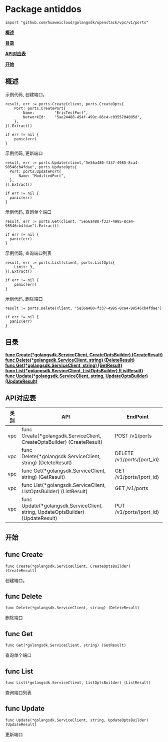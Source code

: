 # Package antiddos
    import "github.com/huaweicloud/golangsdk/openstack/vpc/v1/ports"
**[概述](#概述)**  

**[目录](#目录)**  

**[API对应表](#API对应表)**  

**[开始](#开始)**  

## 概述


示例代码, 创建端口。

    
    result, err := ports.Create(client, ports.CreateOpts{
        Port: ports.CreatePort{
            Name:         "EricTestPort",
            NetworkId:    "5ae24488-454f-499c-86c4-c0355704005d",
        },
    }).Extract()
    
    if err != nil {
        panic(err)
    }
    
示例代码, 更新端口

    
    result, err := ports.Update(client,"5e56a480-f337-4985-8ca4-98546cb4fdae", ports.UpdateOpts{
      Port: ports.UpdatePort{
          Name: "ModifiedPort",
      },
    }).Extract()
    
    if err != nil {
      panic(err)
    }
    
示例代码, 查询单个端口

    
    result, err := ports.Get(client, "5e56a480-f337-4985-8ca4-98546cb4fdae").Extract()
    
    if err != nil {
      panic(err)
    }
    
示例代码, 查询端口列表

    
    result, err := ports.List(client, ports.ListOpts{
        Limit: 3,
    }).Extract()
    
    if err != nil {
        panic(err)
    }
    
示例代码, 删除端口

    result := ports.Delete(client, "5e56a480-f337-4985-8ca4-98546cb4fdae")
    
    if err != nil {
      panic(err)
    }
## 目录
**[func Create(*golangsdk.ServiceClient, CreateOptsBuilder) (CreateResult)](#func-create)**  
**[func Delete(*golangsdk.ServiceClient, string) (DeleteResult)](#func-delete)**  
**[func Get(*golangsdk.ServiceClient, string) (GetResult)](#func-get)**  
**[func List(*golangsdk.ServiceClient, ListOptsBuilder) (ListResult)](#func-list)**  
**[func Update(*golangsdk.ServiceClient, string, UpdateOptsBuilder) (UpdateResult)](#func-update)**  
## API对应表
|类别|API|EndPoint|
|----|---|--------|
|vpc|func Create(*golangsdk.ServiceClient, CreateOptsBuilder) (CreateResult)|POST /v1/ports|
|vpc|func Delete(*golangsdk.ServiceClient, string) (DeleteResult)|DELETE /v1/ports/{port_id}|
|vpc|func Get(*golangsdk.ServiceClient, string) (GetResult)|GET /v1/ports/{port_id}|
|vpc|func List(*golangsdk.ServiceClient, ListOptsBuilder) (ListResult)|GET /v1/ports|
|vpc|func Update(*golangsdk.ServiceClient, string, UpdateOptsBuilder) (UpdateResult)|PUT /v1/ports/{port_id}|
## 开始
## func Create
    func Create(*golangsdk.ServiceClient, CreateOptsBuilder) (CreateResult)  
创建端口。
## func Delete
    func Delete(*golangsdk.ServiceClient, string) (DeleteResult)  
删除端口
## func Get
    func Get(*golangsdk.ServiceClient, string) (GetResult)  
查询单个端口
## func List
    func List(*golangsdk.ServiceClient, ListOptsBuilder) (ListResult)  
查询端口列表
## func Update
    func Update(*golangsdk.ServiceClient, string, UpdateOptsBuilder) (UpdateResult)  
更新端口
